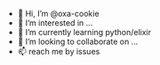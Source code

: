 - 👋 Hi, I’m @oxa-cookie
- 👀 I’m interested in ...
- 🌱 I’m currently learning python/elixir
- 💞️ I’m looking to collaborate on ...
- 📫 reach me by issues

<!---
oxa-cookie/oxa-cookie is a ✨ special ✨ repository because its `README.md` (this file) appears on your GitHub profile.
You can click the Preview link to take a look at your changes.
--->
